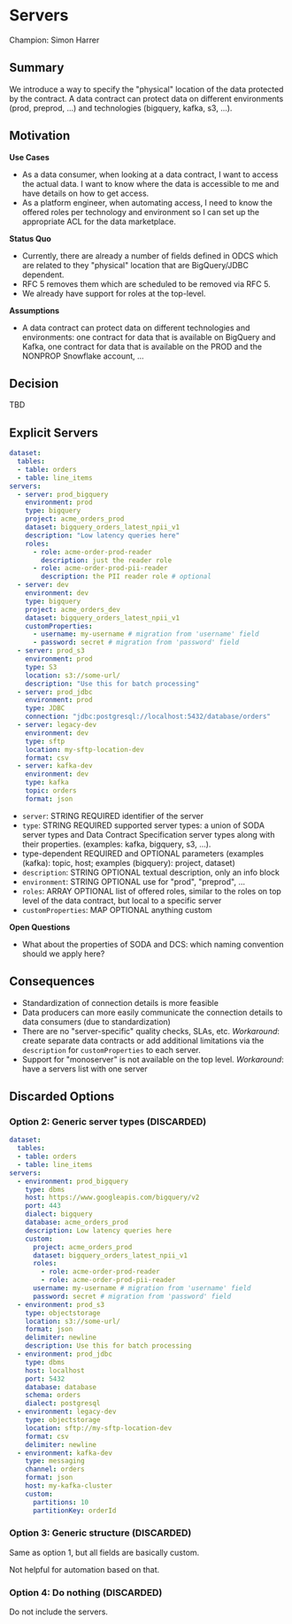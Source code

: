 # Servers

Champion: Simon Harrer

## Summary

We introduce a way to specify the "physical" location of the data protected by the contract. A data contract can protect data on different environments (prod, preprod, ...) and technologies (bigquery, kafka,  s3, ...).

## Motivation

**Use Cases**
- As a data consumer, when looking at a data contract, I want to access the actual data. I want to know where the data is accessible to me and have details on how to get access.
- As a platform engineer, when automating access, I need to know the offered roles per technology and environment so I can set up the appropriate ACL for the data marketplace.

**Status Quo**
- Currently, there are already a number of fields defined in ODCS which are related to they "physical" location that are BigQuery/JDBC dependent.
- RFC 5 removes them which are scheduled to be removed via RFC 5.
- We already have support for roles at the top-level.

**Assumptions**
- A data contract can protect data on different technologies and environments: one contract for data that is available on BigQuery and Kafka, one contract for data that is available on the PROD and the NONPROP Snowflake account, ...

## Decision

TBD

## Explicit Servers


```yaml
dataset:
  tables:
  - table: orders
  - table: line_items
servers:
  - server: prod_bigquery
    environment: prod
    type: bigquery
    project: acme_orders_prod
    dataset: bigquery_orders_latest_npii_v1
    description: "Low latency queries here"
    roles:
      - role: acme-order-prod-reader
        description: just the reader role
      - role: acme-order-prod-pii-reader
        description: the PII reader role # optional
  - server: dev
    environment: dev
    type: bigquery
    project: acme_orders_dev
    dataset: bigquery_orders_latest_npii_v1
    customProperties:
      - username: my-username # migration from 'username' field
      - password: secret # migration from 'password' field
  - server: prod_s3
    environment: prod
    type: S3
    location: s3://some-url/
    description: "Use this for batch processing"
  - server: prod_jdbc
    environment: prod
    type: JDBC
    connection: "jdbc:postgresql://localhost:5432/database/orders"
  - server: legacy-dev
    environment: dev
    type: sftp
    location: my-sftp-location-dev
    format: csv
  - server: kafka-dev
    environment: dev
    type: kafka
    topic: orders
    format: json
```

- `server`: STRING REQUIRED identifier of the server
- `type`: STRING REQUIRED supported server types: a union of SODA server types and Data Contract Specification server types along with their properties. (examples: kafka, bigquery, s3, ...).
- type-dependent REQUIRED and OPTIONAL parameters (examples (kafka): topic, host; examples (bigquery): project, dataset) 
- `description`: STRING OPTIONAL textual description, only an info block
- `environment`: STRING OPTIONAL use for "prod", "preprod", ...
- `roles`: ARRAY OPTIONAL list of offered roles, similar to the roles on top level of the data contract, but local to a specific server
- `customProperties`: MAP OPTIONAL anything custom

**Open Questions**
- What about the properties of SODA and DCS: which naming convention should we apply here?

## Consequences

- Standardization of connection details is more feasible
- Data producers can more easily communicate the connection details to data consumers (due to standardization)
- There are no "server-specific" quality checks, SLAs, etc. *Workaround*: create separate data contracts or add additional limitations via the `description` for `customProperties` to each server.
- Support for "monoserver" is not available on the top level. *Workaround*: have a servers list with one server

## Discarded Options

### Option 2: Generic server types (DISCARDED)

```yaml
dataset:
  tables:
  - table: orders
  - table: line_items
servers:
  - environment: prod_bigquery
    type: dbms
    host: https://www.googleapis.com/bigquery/v2
    port: 443
    dialect: bigquery
    database: acme_orders_prod
    description: Low latency queries here
    custom:
      project: acme_orders_prod
      dataset: bigquery_orders_latest_npii_v1
      roles:
        - role: acme-order-prod-reader
        - role: acme-order-prod-pii-reader
      username: my-username # migration from 'username' field
      password: secret # migration from 'password' field
  - environment: prod_s3
    type: objectstorage
    location: s3://some-url/
    format: json
    delimiter: newline
    description: Use this for batch processing
  - environment: prod_jdbc
    type: dbms
    host: localhost
    port: 5432
    database: database
    schema: orders
    dialect: postgresql
  - environment: legacy-dev
    type: objectstorage
    location: sftp://my-sftp-location-dev
    format: csv
    delimiter: newline
  - environment: kafka-dev
    type: messaging
    channel: orders
    format: json
    host: my-kafka-cluster 
    custom:
      partitions: 10
      partitionKey: orderId
```

### Option 3: Generic structure (DISCARDED)

Same as option 1, but all fields are basically custom.

Not helpful for automation based on that.

### Option 4: Do nothing (DISCARDED)

Do not include the servers.
